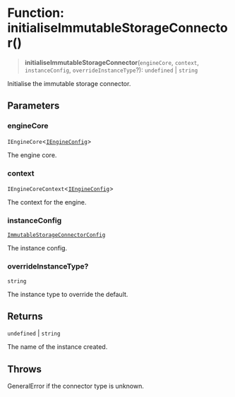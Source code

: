# Function: initialiseImmutableStorageConnector()

> **initialiseImmutableStorageConnector**(`engineCore`, `context`, `instanceConfig`, `overrideInstanceType`?): `undefined` \| `string`

Initialise the immutable storage connector.

## Parameters

### engineCore

`IEngineCore`\<[`IEngineConfig`](../interfaces/IEngineConfig.md)\>

The engine core.

### context

`IEngineCoreContext`\<[`IEngineConfig`](../interfaces/IEngineConfig.md)\>

The context for the engine.

### instanceConfig

[`ImmutableStorageConnectorConfig`](../type-aliases/ImmutableStorageConnectorConfig.md)

The instance config.

### overrideInstanceType?

`string`

The instance type to override the default.

## Returns

`undefined` \| `string`

The name of the instance created.

## Throws

GeneralError if the connector type is unknown.
